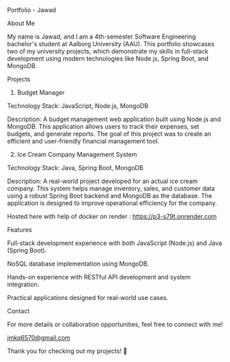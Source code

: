 Portfolio - Jawad

About Me

My name is Jawad, and I am a 4th-semester Software Engineering bachelor's student at Aalborg University (AAU). This portfolio showcases two of my university projects, which demonstrate my skills in full-stack development using modern technologies like Node.js, Spring Boot, and MongoDB.

Projects

1. Budget Manager

Technology Stack: JavaScript, Node.js, MongoDB

Description: A budget management web application built using Node.js and MongoDB. This application allows users to track their expenses, set budgets, and generate reports. The goal of this project was to create an efficient and user-friendly financial management tool.

2. Ice Cream Company Management System

Technology Stack: Java, Spring Boot, MongoDB

Description: A real-world project developed for an actual ice cream company. This system helps manage inventory, sales, and customer data using a robust Spring Boot backend and MongoDB as the database. The application is designed to improve operational efficiency for the company.

Hosted here with help of docker on render : https://p3-s79t.onrender.com

Features

Full-stack development experience with both JavaScript (Node.js) and Java (Spring Boot).

NoSQL database implementation using MongoDB.

Hands-on experience with RESTful API development and system integration.

Practical applications designed for real-world use cases.

Contact

For more details or collaboration opportunities, feel free to connect with me!

jmkq6570@gmail.com

Thank you for checking out my projects! 🚀

